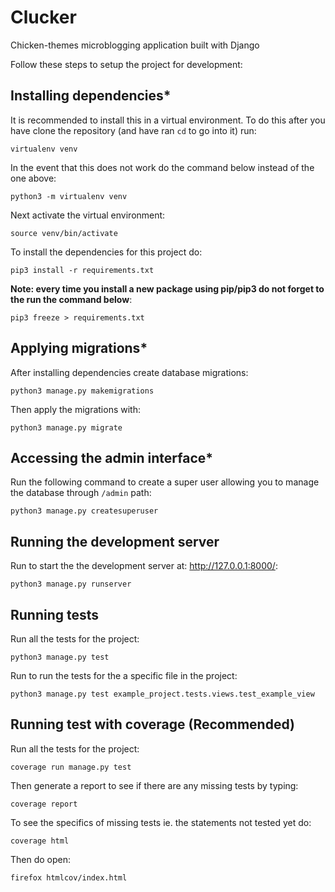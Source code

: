 # Clucker
Chicken-themes microblogging application built with Django

Follow these steps to setup the project for development:
## Installing dependencies*

It is recommended to install this in a virtual environment. To do this after you have clone the repository (and have ran `cd` to go into it) run:

`virtualenv venv` 

In the event that this does not work do the command below instead of the one above: 

`python3 -m virtualenv venv` 

Next activate the virtual environment:

`source venv/bin/activate`

To install the dependencies for this project do:

`pip3 install -r requirements.txt`

**Note: every time you install a new package using pip/pip3 do not forget to the run the command below**:

`pip3 freeze > requirements.txt `

## Applying migrations*

After installing dependencies create database migrations:

`python3 manage.py makemigrations`

Then apply the migrations with:

`python3 manage.py migrate`

## Accessing the admin interface*

Run the following command to create a super user allowing you to manage the database through `/admin` path:

`python3 manage.py createsuperuser`

## Running the development server

Run to start the the development server at: http://127.0.0.1:8000/:

`python3 manage.py runserver`

## Running tests

Run all the tests for the project:

`python3 manage.py test`

Run to run the tests for the a specific file in the project:

`python3 manage.py test example_project.tests.views.test_example_view`

## Running test with coverage (Recommended)

Run all the tests for the project:

`coverage run manage.py test`

Then generate a report to see if there are any missing tests by typing:

`coverage report`

To see the specifics of missing tests ie. the statements not tested yet do:

`coverage html`

Then do open:

 `firefox htmlcov/index.html`
